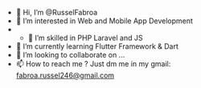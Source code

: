 - 👋 Hi, I’m @RusselFabroa
- 👀 I’m interested in Web and Mobile App Development
- - 👀 I’m skilled in PHP Laravel and JS
- 🌱 I’m currently learning Flutter Framework & Dart
- 💞️ I’m looking to collaborate on ...
- 📫 How to reach me ? Just dm me in my gmail: fabroa.russel246@gmail.com

<!---
RusselFabroa/RusselFabroa is a ✨ special ✨ repository because its `README.md` (this file) appears on your GitHub profile.
You can click the Preview link to take a look at your changes.
--->
